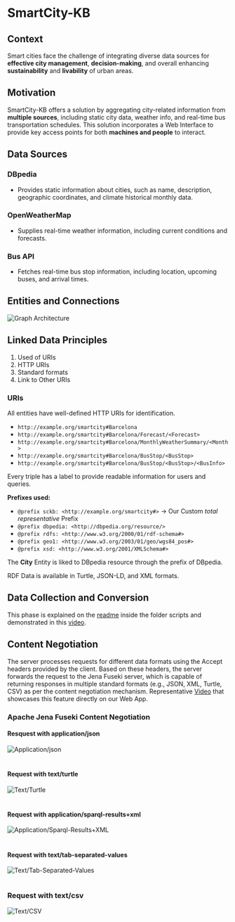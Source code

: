 # SmartCity-KB

## Context
Smart cities face the challenge of integrating diverse data sources for **effective city management**, **decision-making**, and overall enhancing **sustainability** and **livability** of urban areas.

## Motivation
SmartCity-KB offers a solution by aggregating city-related information from **multiple sources**, including static city data, weather info, and real-time bus transportation schedules. This solution incorporates a Web Interface to provide key access points for both **machines and people** to interact.

## Data Sources

### DBpedia
- Provides static information about cities, such as name, description, geographic coordinates, and climate historical monthly data.

### OpenWeatherMap 
- Supplies real-time weather information, including current conditions and forecasts.

### Bus API
- Fetches real-time bus stop information, including location, upcoming buses, and arrival times.

## Entities and Connections

![Graph Architecture](../imgs/graph_architecture.png)

## Linked Data Principles

1. Used of URIs
2. HTTP URIs
3. Standard formats
4. Link to Other URIs

### URIs
All entities have well-defined HTTP URIs for identification.
- `http://example.org/smartcity#Barcelona`
- `http://example.org/smartcity#Barcelona/Forecast/<Forecast>`
- `http://example.org/smartcity#Barcelona/MonthlyWeatherSummary/<Month>`
- `http://example.org/smartcity#Barcelona/BusStop/<BusStop>`
- `http://example.org/smartcity#Barcelona/BusStop/<BusStop>/<BusInfo>`

Every triple has a label to provide readable information for users and queries.

**Prefixes used:**
- `@prefix sckb: <http://example.org/smartcity#>` -> Our Custom *total representative* Prefix
- `@prefix dbpedia: <http://dbpedia.org/resource/>`
- `@prefix rdfs: <http://www.w3.org/2000/01/rdf-schema#>`
- `@prefix geo1: <http://www.w3.org/2003/01/geo/wgs84_pos#>`
- `@prefix xsd: <http://www.w3.org/2001/XMLSchema#>`

The **City** Entity is liked to DBpedia resource through the prefix of DBpedia.

RDF Data is available in Turtle, JSON-LD, and XML formats.

## Data Collection and Conversion
This phase is explained on the [readme](../scripts/README.md) inside the folder scripts and demonstrated in this [video](https://drive.google.com/file/d/1SWiUwRvQKMElsfuDbMHpswUetmsDDkrG/view?usp=drive_link).

## Content Negotiation
The server processes requests for different data formats using the Accept headers provided by the client. Based on these headers, the server forwards the request to the Jena Fuseki server, which is capable of returning responses in multiple standard formats (e.g., JSON, XML, Turtle, CSV) as per the content negotiation mechanism. Representative [Video](https://drive.google.com/file/d/1rLDO9P6DPeySVdQDmEwpxMXyLHeiD0KI/view?usp=drive_link) that showcases this feature directly on our Web App.

### Apache Jena Fuseki Content Negotiation
#### Resquest with application/json
![Application/json](../imgs/application_json.png)
#
#### Request with text/turtle
![Text/Turtle](../imgs/text_turtle.png)
#
#### Request with application/sparql-results+xml
![Application/Sparql-Results+XML](../imgs/sparql_results_xml.png)
#
#### Request with text/tab-separated-values
![Text/Tab-Separated-Values](../imgs/text_separated_values.png)
#
### Request with text/csv
![Text/CSV](../imgs/text_csv.png)
